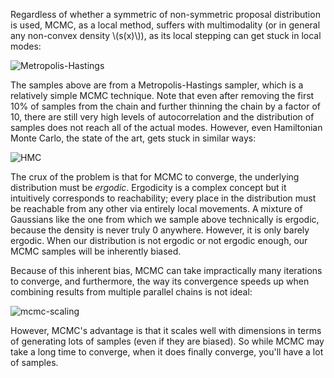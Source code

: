 Regardless of whether a symmetric of non-symmetric proposal distribution is
used, MCMC, as a local method, suffers with multimodality (or in general any
non-convex density \\(s(x)\\)), as its local stepping can get stuck in local
modes:

![Metropolis-Hastings](mh-trace.png)

The samples above are from a Metropolis-Hastings sampler, which is a
relatively simple MCMC technique. Note that even after removing the first 10%
of samples from the chain and further thinning the chain by a factor of 10,
there are still very high levels of autocorrelation and the distribution of
samples does not reach all of the actual modes.   However, even Hamiltonian
Monte Carlo, the state of the art, gets stuck in similar ways:

![HMC](HMC-trace.png)

The crux of the problem is that for MCMC to converge, the underlying
distribution must be _ergodic_. Ergodicity is a complex concept but it
intuitively corresponds to reachability; every place in the distribution must
be reachable from any other via entirely local movements. A mixture of
Gaussians like the one from which we sample above technically is ergodic,
because the density is never truly 0 anywhere. However, it is only barely
ergodic. When our distribution is not ergodic or not ergodic enough, our MCMC
samples will be inherently biased.

Because of this inherent bias, MCMC can take impractically many iterations to
converge, and furthermore, the way its convergence speeds up when combining
results from multiple parallel chains is not ideal:

![mcmc-scaling](mcmc-scaling.png)

However, MCMC's advantage is that it scales well with dimensions in terms of
generating lots of samples (even if they are biased). So while MCMC may take a
long time to converge, when it does finally converge, you'll have a lot of
samples.
